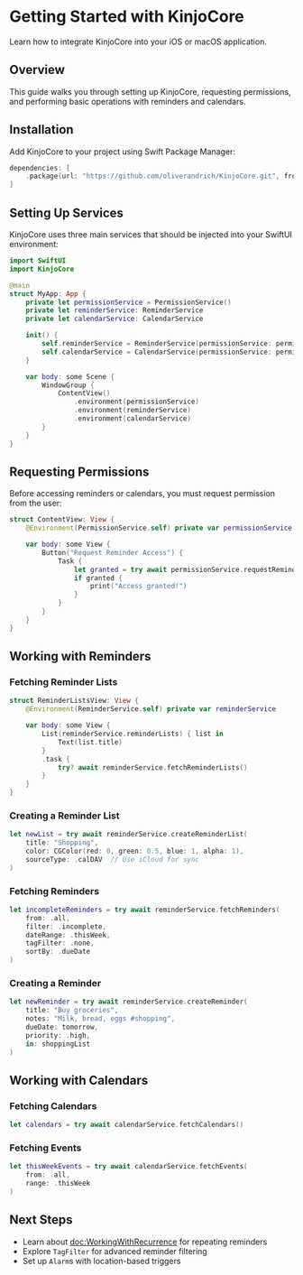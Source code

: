 # Getting Started with KinjoCore

Learn how to integrate KinjoCore into your iOS or macOS application.

## Overview

This guide walks you through setting up KinjoCore, requesting permissions, and performing basic operations with reminders and calendars.

## Installation

Add KinjoCore to your project using Swift Package Manager:

```swift
dependencies: [
    .package(url: "https://github.com/oliverandrich/KinjoCore.git", from: "0.9.0")
]
```

## Setting Up Services

KinjoCore uses three main services that should be injected into your SwiftUI environment:

```swift
import SwiftUI
import KinjoCore

@main
struct MyApp: App {
    private let permissionService = PermissionService()
    private let reminderService: ReminderService
    private let calendarService: CalendarService

    init() {
        self.reminderService = ReminderService(permissionService: permissionService)
        self.calendarService = CalendarService(permissionService: permissionService)
    }

    var body: some Scene {
        WindowGroup {
            ContentView()
                .environment(permissionService)
                .environment(reminderService)
                .environment(calendarService)
        }
    }
}
```

## Requesting Permissions

Before accessing reminders or calendars, you must request permission from the user:

```swift
struct ContentView: View {
    @Environment(PermissionService.self) private var permissionService

    var body: some View {
        Button("Request Reminder Access") {
            Task {
                let granted = try await permissionService.requestReminderAccess()
                if granted {
                    print("Access granted!")
                }
            }
        }
    }
}
```

## Working with Reminders

### Fetching Reminder Lists

```swift
struct ReminderListsView: View {
    @Environment(ReminderService.self) private var reminderService

    var body: some View {
        List(reminderService.reminderLists) { list in
            Text(list.title)
        }
        .task {
            try? await reminderService.fetchReminderLists()
        }
    }
}
```

### Creating a Reminder List

```swift
let newList = try await reminderService.createReminderList(
    title: "Shopping",
    color: CGColor(red: 0, green: 0.5, blue: 1, alpha: 1),
    sourceType: .calDAV  // Use iCloud for sync
)
```

### Fetching Reminders

```swift
let incompleteReminders = try await reminderService.fetchReminders(
    from: .all,
    filter: .incomplete,
    dateRange: .thisWeek,
    tagFilter: .none,
    sortBy: .dueDate
)
```

### Creating a Reminder

```swift
let newReminder = try await reminderService.createReminder(
    title: "Buy groceries",
    notes: "Milk, bread, eggs #shopping",
    dueDate: tomorrow,
    priority: .high,
    in: shoppingList
)
```

## Working with Calendars

### Fetching Calendars

```swift
let calendars = try await calendarService.fetchCalendars()
```

### Fetching Events

```swift
let thisWeekEvents = try await calendarService.fetchEvents(
    from: .all,
    range: .thisWeek
)
```

## Next Steps

- Learn about <doc:WorkingWithRecurrence> for repeating reminders
- Explore ``TagFilter`` for advanced reminder filtering
- Set up ``Alarm``s with location-based triggers
